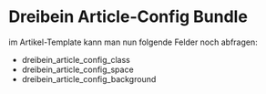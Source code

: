 # Dreibein Article-Config Bundle 


im Artikel-Template kann man nun folgende Felder noch abfragen:

- dreibein_article_config_class
- dreibein_article_config_space
- dreibein_article_config_background